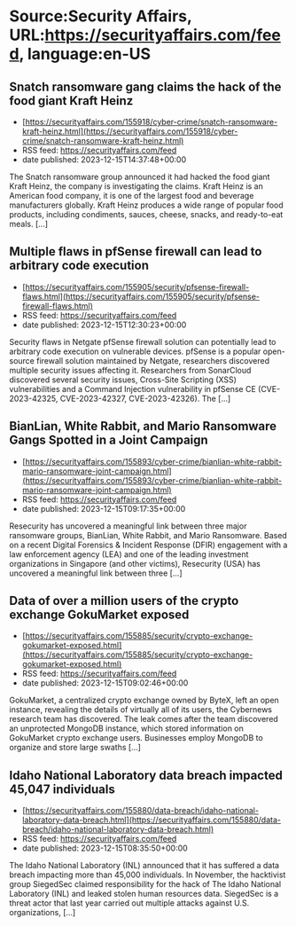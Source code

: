 # Source:Security Affairs, URL:https://securityaffairs.com/feed, language:en-US

## Snatch ransomware gang claims the hack of the food giant Kraft Heinz
 - [https://securityaffairs.com/155918/cyber-crime/snatch-ransomware-kraft-heinz.html](https://securityaffairs.com/155918/cyber-crime/snatch-ransomware-kraft-heinz.html)
 - RSS feed: https://securityaffairs.com/feed
 - date published: 2023-12-15T14:37:48+00:00

The Snatch ransomware group announced it had hacked the food giant Kraft Heinz, the company is investigating the claims. Kraft Heinz is an American food company, it is one of the largest food and beverage manufacturers globally. Kraft Heinz produces a wide range of popular food products, including condiments, sauces, cheese, snacks, and ready-to-eat meals. [&#8230;]

## Multiple flaws in pfSense firewall can lead to arbitrary code execution
 - [https://securityaffairs.com/155905/security/pfsense-firewall-flaws.html](https://securityaffairs.com/155905/security/pfsense-firewall-flaws.html)
 - RSS feed: https://securityaffairs.com/feed
 - date published: 2023-12-15T12:30:23+00:00

Security flaws in Netgate pfSense firewall solution can potentially lead to arbitrary code execution on vulnerable devices. pfSense is a popular open-source firewall solution maintained by Netgate, researchers discovered multiple security issues affecting it. Researchers from SonarCloud discovered several security issues, Cross-Site Scripting (XSS) vulnerabilities and a Command Injection vulnerability in pfSense CE (CVE-2023-42325, CVE-2023-42327, CVE-2023-42326). The [&#8230;]

## BianLian, White Rabbit, and Mario Ransomware Gangs Spotted in a Joint Campaign
 - [https://securityaffairs.com/155893/cyber-crime/bianlian-white-rabbit-mario-ransomware-joint-campaign.html](https://securityaffairs.com/155893/cyber-crime/bianlian-white-rabbit-mario-ransomware-joint-campaign.html)
 - RSS feed: https://securityaffairs.com/feed
 - date published: 2023-12-15T09:17:35+00:00

Resecurity has uncovered a meaningful link between three major ransomware groups, BianLian, White Rabbit, and Mario Ransomware. Based on a recent Digital Forensics &#38; Incident Response (DFIR) engagement with a law enforcement agency (LEA) and one of the leading investment organizations in Singapore (and other victims), Resecurity (USA) has uncovered a meaningful link between three [&#8230;]

## Data of over a million users of the crypto exchange GokuMarket exposed
 - [https://securityaffairs.com/155885/security/crypto-exchange-gokumarket-exposed.html](https://securityaffairs.com/155885/security/crypto-exchange-gokumarket-exposed.html)
 - RSS feed: https://securityaffairs.com/feed
 - date published: 2023-12-15T09:02:46+00:00

GokuMarket, a centralized crypto exchange owned by ByteX, left an open instance, revealing the details of virtually all of its users, the Cybernews research team has discovered. The leak comes after the team discovered an unprotected MongoDB instance, which stored information on GokuMarket crypto exchange users. Businesses employ MongoDB to organize and store large swaths [&#8230;]

## Idaho National Laboratory data breach impacted 45,047 individuals
 - [https://securityaffairs.com/155880/data-breach/idaho-national-laboratory-data-breach.html](https://securityaffairs.com/155880/data-breach/idaho-national-laboratory-data-breach.html)
 - RSS feed: https://securityaffairs.com/feed
 - date published: 2023-12-15T08:35:50+00:00

The Idaho National Laboratory (INL) announced that it has suffered a data breach impacting more than 45,000 individuals. In November, the hacktivist group SiegedSec claimed responsibility for the hack of The Idaho National Laboratory (INL) and leaked stolen human resources data. SiegedSec is a threat actor that last year carried out multiple attacks against U.S. organizations, [&#8230;]


